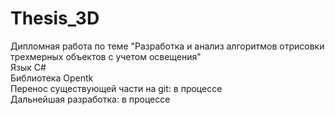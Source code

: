 # Thesis_3D  
Дипломная работа по теме "Разработка и анализ алгоритмов отрисовки трехмерных объектов с учетом освещения"  
Язык C#  
Библиотека Opentk  
Перенос существующей части на git: в процессе  
Дальнейшая разработка: в процессе  
